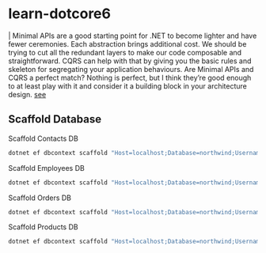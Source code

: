 # learn-dotcore6

| Minimal APIs are a good starting point for .NET to become lighter and have fewer ceremonies. Each abstraction brings additional cost. We should be trying to cut all the redundant layers to make our code composable and straightforward. CQRS can help with that by giving you the basic rules and skeleton for segregating your application behaviours. Are Minimal APIs and CQRS a perfect match? Nothing is perfect, but I think they’re good enough to at least play with it and consider it a building block in your architecture design.
[see](https://event-driven.io/en/cqrs_is_simpler_than_you_think_with_net6/)

## Scaffold Database

Scaffold Contacts DB

```sh
dotnet ef dbcontext scaffold "Host=localhost;Database=northwind;Username=postgres;Password=mssql1Ipw" Npgsql.EntityFrameworkCore.PostgreSQL -o Entities -t employees -t customers -c ContactDbContext
```

Scaffold Employees DB

```sh
dotnet ef dbcontext scaffold "Host=localhost;Database=northwind;Username=postgres;Password=mssql1Ipw" Npgsql.EntityFrameworkCore.PostgreSQL -o Entities -t employees -t employee_territories -t territories -t region  -c EmployeeDbContext
```

Scaffold Orders DB

```sh
dotnet ef dbcontext scaffold "Host=localhost;Database=northwind;Username=postgres;Password=mssql1Ipw" Npgsql.EntityFrameworkCore.PostgreSQL -o Entities -t orders -t order_details -t shippers -c OrdersDbContext
```

Scaffold Products DB

```sh
dotnet ef dbcontext scaffold "Host=localhost;Database=northwind;Username=postgres;Password=mssql1Ipw" Npgsql.EntityFrameworkCore.PostgreSQL -o Entities -t products -c ProductsDbContext
```
